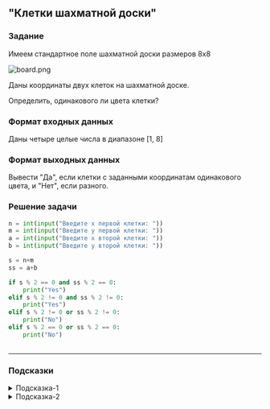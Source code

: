 ## "Клетки шахматной доски"

### Задание

Имеем стандартное поле шахматной доски размеров 8x8

![board.png](img/board.png)

Даны координаты двух клеток на шахматной доске.

Определить, одинакового ли цвета клетки?

### Формат входных данных

Даны четыре целые числа в диапазоне [1, 8]

### Формат выходных данных

Вывести "Да", если клетки с заданными координатам одинакового цвета, и "Нет", если разного.

### Решение задачи

```python
n = int(input("Введите x первой клетки: "))
m = int(input("Введите y первой клетки: "))
a = int(input("Введите x второй клетки: "))
b = int(input("Введите y второй клетки: "))

s = n+m
ss = a+b

if s % 2 == 0 and ss % 2 == 0:
    print("Yes")
elif s % 2 != 0 and ss % 2 != 0:
    print("Yes")
elif s % 2 != 0 or ss % 2 != 0:
    print("No")
elif s % 2 == 0 or ss % 2 == 0:
    print("No")
    
```

---

### Подсказки

<details>
<summary>Подсказка-1</summary>
Условие для проверки четности числа:

```python
n % 2 == 0
```

</details>

<details>
<summary>Подсказка-2</summary>
Сумма двух нечетных чисел, всегда четная.
</details>
